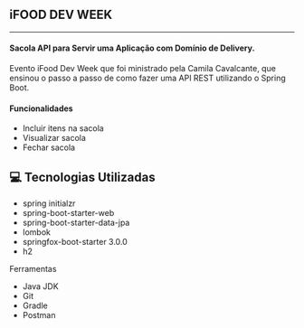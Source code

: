 ## iFOOD DEV WEEK
** **
#### Sacola API para Servir uma Aplicação com Domínio de Delivery. 
Evento iFood Dev Week que foi ministrado pela Camila Cavalcante, que ensinou o passo a passo de como fazer uma API REST utilizando o Spring Boot.


#### Funcionalidades
- Incluir itens na sacola
- Visualizar sacola
- Fechar sacola

## 💻 Tecnologias Utilizadas

- spring initialzr
- spring-boot-starter-web
- spring-boot-starter-data-jpa
- lombok
- springfox-boot-starter 3.0.0
- h2

Ferramentas	
- Java JDK
- Git	
- Gradle
- Postman
